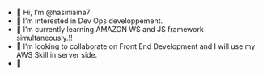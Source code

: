 - 👋 Hi, I’m @hasiniaina7
- 👀 I’m interested in Dev Ops developpement.
- 🌱 I’m currently learning AMAZON WS and JS framework simultaneously.!!
- 💞️ I’m looking to collaborate on Front End Development and I will use my AWS Skill in server side.
- 📩

<!---
hasiniaina7/hasiniaina7 is a ✨ special ✨ repository because its `README.md` (this file) appears on your GitHub profile.
You can click the Preview link to take a look at your changes.
--->
